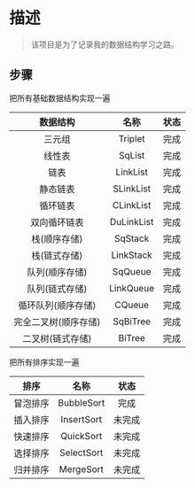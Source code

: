 # 描述

> 该项目是为了记录我的数据结构学习之路。

## 步骤

把所有基础数据结构实现一遍

|       数据结构       |    名称    | 状态 |
| :------------------: | :--------: | :--: |
|        三元组        |  Triplet   | 完成 |
|        线性表        |   SqList   | 完成 |
|         链表         |  LinkList  | 完成 |
|       静态链表       | SLinkList  | 完成 |
|       循环链表       | CLinkList  | 完成 |
|     双向循环链表     | DuLinkList | 完成 |
|     栈(顺序存储)     |  SqStack   | 完成 |
|     栈(链式存储)     | LinkStack  | 完成 |
|    队列(顺序存储)    |  SqQueue   | 完成 |
|    队列(链式存储)    | LinkQueue  | 完成 |
|  循环队列(顺序存储)  |   CQueue   | 完成 |
| 完全二叉树(顺序存储) |  SqBiTree  | 完成 |
|   二叉树(链式存储)   |   BiTree   | 完成 |

把所有排序实现一遍

|   排序   |    名称    |  状态  |
| :------: | :--------: | :----: |
| 冒泡排序 | BubbleSort |  完成  |
| 插入排序 | InsertSort | 未完成 |
| 快速排序 | QuickSort  | 未完成 |
| 选择排序 | SelectSort | 未完成 |
| 归并排序 | MergeSort  | 未完成 |





